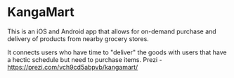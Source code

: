 # KangaMart
This is an iOS and Android app that allows for on-demand purchase and delivery of products from nearby grocery stores.

It connects users who have time to "deliver" the goods with users that have a hectic schedule but need to purchase items. 
Prezi - https://prezi.com/vch9cd5abpvb/kangamart/

